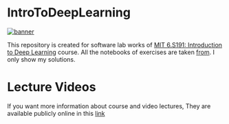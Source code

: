 # IntroToDeepLearning 

[![banner](https://github.com/aamini/introtodeeplearning/blob/master/assets/banner.png)](http://introtodeeplearning.com)

This repository is created for software lab works of [MIT 6.S191: Introduction to Deep Learning](http://introtodeeplearning.com/) course.
All the notebooks of exercises are taken [from](https://github.com/aamini/introtodeeplearning/). I only show my solutions.

# Lecture Videos

If you want more information about course and video lectures, They are available publicly online in this [link](http://introtodeeplearning.com)
